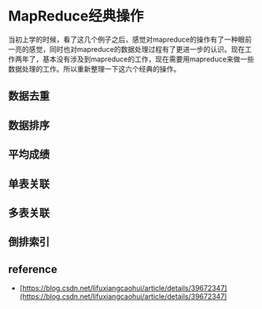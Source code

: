 # MapReduce经典操作

当初上学的时候，看了这几个例子之后，感觉对mapreduce的操作有了一种眼前一亮的感觉，同时也对mapreduce的数据处理过程有了更进一步的认识。现在工作两年了，基本没有涉及到mapreduce的工作，现在需要用mapreduce来做一些数据处理的工作。所以重新整理一下这六个经典的操作。

## 数据去重

## 数据排序

## 平均成绩

## 单表关联

## 多表关联

## 倒排索引

## reference

* [https://blog.csdn.net/lifuxiangcaohui/article/details/39672347](https://blog.csdn.net/lifuxiangcaohui/article/details/39672347)

